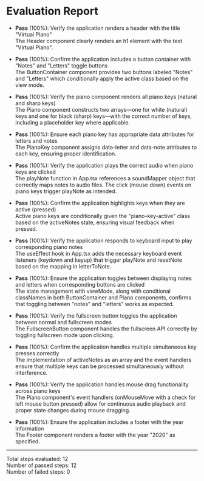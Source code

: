 # Evaluation Report

- **Pass** (100%): Verify the application renders a header with the title "Virtual Piano"  
  The Header component clearly renders an h1 element with the text "Virtual Piano".

- **Pass** (100%): Confirm the application includes a button container with "Notes" and "Letters" toggle buttons  
  The ButtonContainer component provides two buttons labeled "Notes" and "Letters" which conditionally apply the active class based on the view mode.

- **Pass** (100%): Verify the piano component renders all piano keys (natural and sharp keys)  
  The Piano component constructs two arrays—one for white (natural) keys and one for black (sharp) keys—with the correct number of keys, including a placeholder key where applicable.

- **Pass** (100%): Ensure each piano key has appropriate data attributes for letters and notes  
  The PianoKey component assigns data-letter and data-note attributes to each key, ensuring proper identification.

- **Pass** (100%): Verify the application plays the correct audio when piano keys are clicked  
  The playNote function in App.tsx references a soundMapper object that correctly maps notes to audio files. The click (mouse down) events on piano keys trigger playNote as intended.

- **Pass** (100%): Confirm the application highlights keys when they are active (pressed)  
  Active piano keys are conditionally given the "piano-key-active" class based on the activeNotes state, ensuring visual feedback when pressed.

- **Pass** (100%): Verify the application responds to keyboard input to play corresponding piano notes  
  The useEffect hook in App.tsx adds the necessary keyboard event listeners (keydown and keyup) that trigger playNote and resetNote based on the mapping in letterToNote.

- **Pass** (100%): Ensure the application toggles between displaying notes and letters when corresponding buttons are clicked  
  The state management with viewMode, along with conditional classNames in both ButtonContainer and Piano components, confirms that toggling between "notes" and "letters" works as expected.

- **Pass** (100%): Verify the fullscreen button toggles the application between normal and fullscreen modes  
  The FullscreenButton component handles the fullscreen API correctly by toggling fullscreen mode upon clicking.

- **Pass** (100%): Confirm the application handles multiple simultaneous key presses correctly  
  The implementation of activeNotes as an array and the event handlers ensure that multiple keys can be processed simultaneously without interference.

- **Pass** (100%): Verify the application handles mouse drag functionality across piano keys  
  The Piano component's event handlers (onMouseMove with a check for left mouse button pressed) allow for continuous audio playback and proper state changes during mouse dragging.

- **Pass** (100%): Ensure the application includes a footer with the year information  
  The Footer component renders a footer with the year "2020" as specified.

---

Total steps evaluated: 12  
Number of passed steps: 12  
Number of failed steps: 0